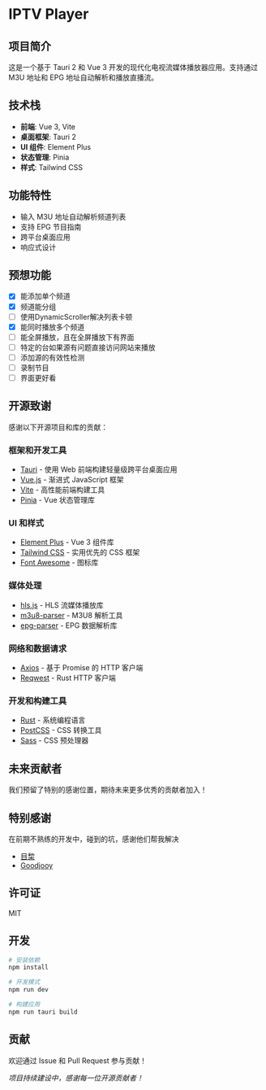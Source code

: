 # IPTV Player

## 项目简介

这是一个基于 Tauri 2 和 Vue 3 开发的现代化电视流媒体播放器应用。支持通过 M3U 地址和 EPG 地址自动解析和播放直播流。

## 技术栈

- **前端**: Vue 3, Vite
- **桌面框架**: Tauri 2
- **UI 组件**: Element Plus
- **状态管理**: Pinia
- **样式**: Tailwind CSS

## 功能特性

- 输入 M3U 地址自动解析频道列表
- 支持 EPG 节目指南
- 跨平台桌面应用
- 响应式设计

## 预想功能

- [x] 能添加单个频道
- [x] 频道能分组
- [ ] 使用DynamicScroller解决列表卡顿
- [x] 能同时播放多个频道
- [ ] 能全屏播放，且在全屏播放下有界面
- [ ] 特定的台如果源有问题直接访问网站来播放
- [ ] 添加源的有效性检测
- [ ] 录制节目
- [ ] 界面更好看

## 开源致谢

感谢以下开源项目和库的贡献：

### 框架和开发工具

- [Tauri](https://tauri.app/) - 使用 Web 前端构建轻量级跨平台桌面应用
- [Vue.js](https://vuejs.org/) - 渐进式 JavaScript 框架
- [Vite](https://vitejs.dev/) - 高性能前端构建工具
- [Pinia](https://pinia.vuejs.org/) - Vue 状态管理库

### UI 和样式

- [Element Plus](https://element-plus.org/) - Vue 3 组件库
- [Tailwind CSS](https://tailwindcss.com/) - 实用优先的 CSS 框架
- [Font Awesome](https://fontawesome.com/) - 图标库

### 媒体处理

- [hls.js](https://github.com/video-dev/hls.js) - HLS 流媒体播放库
- [m3u8-parser](https://github.com/videojs/m3u8-parser) - M3U8 解析工具
- [epg-parser](https://github.com/freearhey/epg-parser) - EPG 数据解析库

### 网络和数据请求

- [Axios](https://axios-http.com/) - 基于 Promise 的 HTTP 客户端
- [Reqwest](https://github.com/seanmonstar/reqwest) - Rust HTTP 客户端

### 开发和构建工具

- [Rust](https://www.rust-lang.org/) - 系统编程语言
- [PostCSS](https://postcss.org/) - CSS 转换工具
- [Sass](https://sass-lang.com/) - CSS 预处理器

## 未来贡献者

我们预留了特别的感谢位置，期待未来更多优秀的贡献者加入！

## 特别感谢

在前期不熟练的开发中，碰到的坑，感谢他们帮我解决

- [目棃](https://github.com/BTMuli)
- [Goodjooy](https://github.com/Goodjooy)

## 许可证

MIT

## 开发

```bash
# 安装依赖
npm install

# 开发模式
npm run dev

# 构建应用
npm run tauri build
```

## 贡献

欢迎通过 Issue 和 Pull Request 参与贡献！

*项目持续建设中，感谢每一位开源贡献者！*